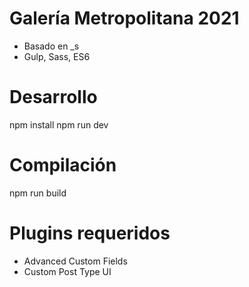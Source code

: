 # Galería Metropolitana 2021

-   Basado en \_s
-   Gulp, Sass, ES6

# Desarrollo

npm install
npm run dev

# Compilación

npm run build

# Plugins requeridos

-   Advanced Custom Fields
-   Custom Post Type UI
